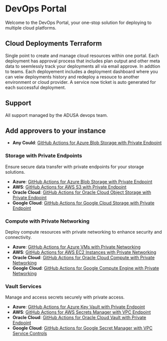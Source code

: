 # DevOps Portal


Welcome to the DevOps Portal, your one-stop solution for deploying to multiple cloud platforms.

## Cloud Deployments Terraform
Single point to create and manage cloud resources within one portal. Each deployment has approval process that includes plan output and other meta data to seemlessly track your deployments all via email approve. In addtion to teams. Each deployement includes a deployment dashboard where you can veiw deployments history and redeploy a resouce to another environment or cloud provider. A service now ticket is auto generated for each successful deployment.

## Support
All support managed by the ADUSA devops team. 


## Add approvers to your instance
- **Any Could**: [GitHub Actions for Azure Blob Storage with Private Endpoint](https://github.com/ADUSA/AddApprovers/actions)


### Storage with Private Endpoints

Ensure secure data transfer with private endpoints for your storage solutions.

- **Azure**: [GitHub Actions for Azure Blob Storage with Private Endpoint](https://github.com/ADUSA/AzureBlobPrivateEndpint/actions)
- **AWS**: [GitHub Actions for AWS S3 with Private Endpoint](https://github.com/ADUSA/AWSS3PrivateEndpoint/actions)
- **Oracle Cloud**: [GitHub Actions for Oracle Cloud Object Storage with Private Endpoint](https://github.com/ADUSA/OracleStoragePrivateEndpoint/actions)
- **Google Cloud**: [GitHub Actions for Google Cloud Storage with Private Endpoint](https://github.com/ADUSA/GoogleCloudStoragePrivateEndpoint/actions)

### Compute with Private Networking

Deploy compute resources with private networking to enhance security and connectivity.

- **Azure**: [GitHub Actions for Azure VMs with Private Networking](https://github.com/ADUSA/AzureVMPrivateNetworking/actions)
- **AWS**: [GitHub Actions for AWS EC2 Instances with Private Networking](https://github.com/ADUSA/AWSEC2PrivateNetworking/actions)
- **Oracle Cloud**: [GitHub Actions for Oracle Cloud Compute with Private Networking](https://github.com/ADUSA/OracleComputePrivateNetworking/actions)
- **Google Cloud**: [GitHub Actions for Google Compute Engine with Private Networking](https://github.com/ADUSA/GoogleComputeEnginePrivateNetworking/actions)

### Vault Services

Manage and access secrets securely with private access.

- **Azure**: [GitHub Actions for Azure Key Vault with Private Endpoint](https://github.com/ADUSA/AzureKeyVaultPrivateEndpoint/actions)
- **AWS**: [GitHub Actions for AWS Secrets Manager with VPC Endpoint](https://github.com/ADUSA/AWSSecretsManagerVPCEndpoint/actions)
- **Oracle Cloud**: [GitHub Actions for Oracle Cloud Vault with Private Endpoint](https://github.com/ADUSA/OracleVaultPrivateEndpoint/actions)
- **Google Cloud**: [GitHub Actions for Google Secret Manager with VPC Service Controls](https://github.com/ADUSA/GoogleSecretManagerVPCServiceControls/actions)

